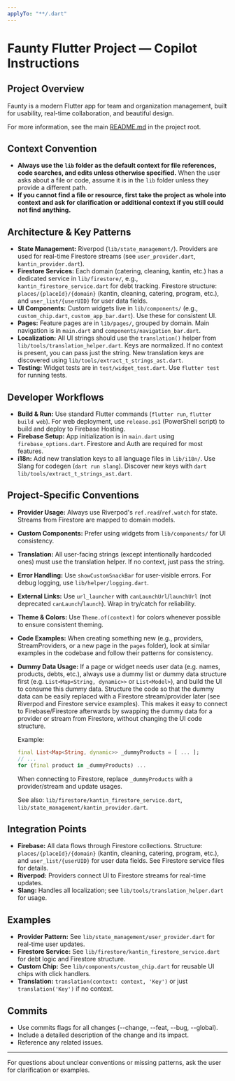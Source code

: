 ```yaml
---
applyTo: "**/.dart"
---
```


# Faunty Flutter Project — Copilot Instructions

## Project Overview
Faunty is a modern Flutter app for team and organization management, built for usability, real-time collaboration, and beautiful design.

For more information, see the main [README.md](../../README.md) in the project root.

## Context Convention
- **Always use the `lib` folder as the default context for file references, code searches, and edits unless otherwise specified.** When the user asks about a file or code, assume it is in the `lib` folder unless they provide a different path.
- **If you cannot find a file or resource, first take the project as whole into context and ask for clarification or additional context if you still could not find anything.**

## Architecture & Key Patterns
- **State Management:** Riverpod (`lib/state_management/`). Providers are used for real-time Firestore streams (see `user_provider.dart`, `kantin_provider.dart`).
- **Firestore Services:** Each domain (catering, cleaning, kantin, etc.) has a dedicated service in `lib/firestore/`, e.g., `kantin_firestore_service.dart` for debt tracking. Firestore structure: `places/{placeId}/{domain}` (kantin, cleaning, catering, program, etc.), and `user_list/{userUID}` for user data fields.
- **UI Components:** Custom widgets live in `lib/components/` (e.g., `custom_chip.dart`, `custom_app_bar.dart`). Use these for consistent UI.
- **Pages:** Feature pages are in `lib/pages/`, grouped by domain. Main navigation is in `main.dart` and `components/navigation_bar.dart`.
- **Localization:** All UI strings should use the `translation()` helper from `lib/tools/translation_helper.dart`. Keys are normalized. If no context is present, you can pass just the string. New translation keys are discovered using `lib/tools/extract_t_strings_ast.dart`.
- **Testing:** Widget tests are in `test/widget_test.dart`. Use `flutter test` for running tests.

## Developer Workflows
- **Build & Run:** Use standard Flutter commands (`flutter run`, `flutter build web`). For web deployment, use `release.ps1` (PowerShell script) to build and deploy to Firebase Hosting.
- **Firebase Setup:** App initialization is in `main.dart` using `firebase_options.dart`. Firestore and Auth are required for most features.
- **i18n:** Add new translation keys to all language files in `lib/i18n/`. Use Slang for codegen (`dart run slang`). Discover new keys with `dart lib/tools/extract_t_strings_ast.dart`.

## Project-Specific Conventions
- **Provider Usage:** Always use Riverpod's `ref.read`/`ref.watch` for state. Streams from Firestore are mapped to domain models.
- **Custom Components:** Prefer using widgets from `lib/components/` for UI consistency.
- **Translation:** All user-facing strings (except intentionally hardcoded ones) must use the translation helper. If no context, just pass the string.
- **Error Handling:** Use `showCustomSnackBar` for user-visible errors. For debug logging, use `lib/helper/logging.dart`.
- **External Links:** Use `url_launcher` with `canLaunchUrl`/`launchUrl` (not deprecated `canLaunch`/`launch`). Wrap in try/catch for reliability.
- **Theme & Colors:** Use `Theme.of(context)` for colors whenever possible to ensure consistent theming.
- **Code Examples:** When creating something new (e.g., providers, StreamProviders, or a new page in the `pages` folder), look at similar examples in the codebase and follow their patterns for consistency.
- **Dummy Data Usage:** If a page or widget needs user data (e.g. names, products, debts, etc.), always use a dummy list or dummy data structure first (e.g. `List<Map<String, dynamic>>` or `List<Model>`), and build the UI to consume this dummy data. Structure the code so that the dummy data can be easily replaced with a Firestore stream/provider later (see Riverpod and Firestore service examples). This makes it easy to connect to Firebase/Firestore afterwards by swapping the dummy data for a provider or stream from Firestore, without changing the UI code structure.

  Example:
  ```dart
  final List<Map<String, dynamic>> _dummyProducts = [ ... ];
  // ...
  for (final product in _dummyProducts) ...
  ```

  When connecting to Firestore, replace `_dummyProducts` with a provider/stream and update usages.

  See also: `lib/firestore/kantin_firestore_service.dart`, `lib/state_management/kantin_provider.dart`.

## Integration Points
- **Firebase:** All data flows through Firestore collections. Structure: `places/{placeId}/{domain}` (kantin, cleaning, catering, program, etc.), and `user_list/{userUID}` for user data fields. See Firestore service files for details.
- **Riverpod:** Providers connect UI to Firestore streams for real-time updates.
- **Slang:** Handles all localization; see `lib/tools/translation_helper.dart` for usage.

## Examples
- **Provider Pattern:** See `lib/state_management/user_provider.dart` for real-time user updates.
- **Firestore Service:** See `lib/firestore/kantin_firestore_service.dart` for debt logic and Firestore structure.
- **Custom Chip:** See `lib/components/custom_chip.dart` for reusable UI chips with click handlers.
- **Translation:** `translation(context: context, 'Key')` or just `translation('Key')` if no context.

## Commits
- Use commits flags for all changes (--change, --feat, --bug, --global).
- Include a detailed description of the change and its impact.
- Reference any related issues.

---

For questions about unclear conventions or missing patterns, ask the user for clarification or examples.
